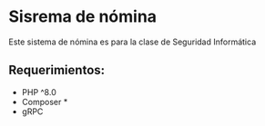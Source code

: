 # Sisrema de nómina 

Este sistema de nómina es para la clase de Seguridad Informática 


## Requerimientos:

- PHP ^8.0
- Composer *
- gRPC